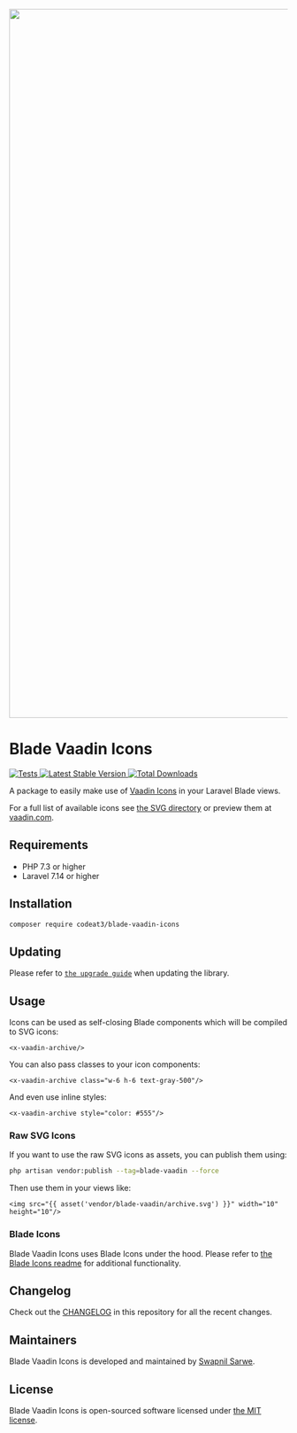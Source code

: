 <p align="center">
    <img src="https://banners.beyondco.de/Blade%20Vaadin%20Icons.png?theme=light&packageManager=composer+require&packageName=codeat3%2Fblade-vaadin-icons&pattern=architect&style=style_1&description=A+package+to+use+Vaadin+Icons+in+your+Laravel+Blade+views&md=1&showWatermark=1&fontSize=100px&images=https%3A%2F%2Flaravel.com%2Fimg%2Flogomark.min.svg" width="1280" title="Social Card Blade Vaadin Icons">
</p>

# Blade Vaadin Icons

<a href="https://github.com/codeat3/blade-vaadin-icons/actions?query=workflow%3ATests">
    <img src="https://github.com/codeat3/blade-vaadin-icons/workflows/Tests/badge.svg" alt="Tests">
</a>
<a href="https://packagist.org/packages/codeat3/blade-vaadin-icons">
    <img src="https://img.shields.io/packagist/v/codeat3/blade-vaadin-icons" alt="Latest Stable Version">
</a>
<a href="https://packagist.org/packages/codeat3/blade-vaadin-icons">
    <img src="https://img.shields.io/packagist/dt/codeat3/blade-vaadin-icons" alt="Total Downloads">
</a>

A package to easily make use of [Vaadin Icons](https://github.com/vaadin/vaadin-icons) in your Laravel Blade views.

For a full list of available icons see [the SVG directory](resources/svg) or preview them at [vaadin.com](https://vaadin.com/components/vaadin-icons).

## Requirements

- PHP 7.3 or higher
- Laravel 7.14 or higher

## Installation

```bash
composer require codeat3/blade-vaadin-icons
```

## Updating

Please refer to [`the upgrade guide`](UPGRADE.md) when updating the library.

## Usage

Icons can be used as self-closing Blade components which will be compiled to SVG icons:

```blade
<x-vaadin-archive/>
```

You can also pass classes to your icon components:

```blade
<x-vaadin-archive class="w-6 h-6 text-gray-500"/>
```

And even use inline styles:

```blade
<x-vaadin-archive style="color: #555"/>
```

### Raw SVG Icons

If you want to use the raw SVG icons as assets, you can publish them using:

```bash
php artisan vendor:publish --tag=blade-vaadin --force
```

Then use them in your views like:

```blade
<img src="{{ asset('vendor/blade-vaadin/archive.svg') }}" width="10" height="10"/>
```

### Blade Icons

Blade Vaadin Icons uses Blade Icons under the hood. Please refer to [the Blade Icons readme](https://github.com/blade-ui-kit/blade-icons) for additional functionality.

## Changelog

Check out the [CHANGELOG](CHANGELOG.md) in this repository for all the recent changes.

## Maintainers

Blade Vaadin Icons is developed and maintained by [Swapnil Sarwe](https://swapnilsarwe.com).

## License

Blade Vaadin Icons is open-sourced software licensed under [the MIT license](LICENSE.md).
